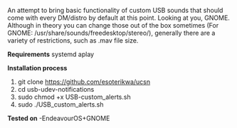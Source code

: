 An attempt to bring basic functionality of custom USB sounds that should come with every DM/distro by default at this point. Looking at you, GNOME.
Although in theory you can change those out of the box sometimes (For GNOME: /usr/share/sounds/freedesktop/stereo/), generally there are a variety of restrictions, such as .mav file size.

**Requirements**
systemd
aplay

**Installation process**
1. git clone https://github.com/esoterikwa/ucsn
2. cd usb-udev-notifications
3. sudo chmod +x USB-custom_alerts.sh
4. sudo ./USB_custom_alerts.sh

**Tested on**
-EndeavourOS+GNOME
